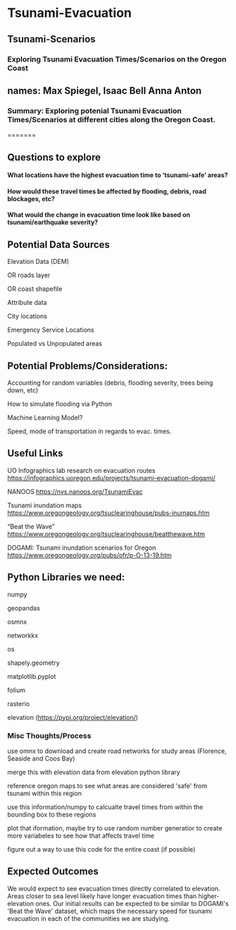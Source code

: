 # Tsunami-Evacuation

## Tsunami-Scenarios

### Exploring Tsunami Evacuation Times/Scenarios on the Oregon Coast
## names: Max Spiegel, Isaac Bell Anna Anton

### Summary: Exploring potenial Tsunami Evacuation Times/Scenarios at different cities along the Oregon Coast.

=======

## Questions to explore
#### What locations have the highest evacuation time to ‘tsunami-safe’ areas?

#### How would these travel times be affected by flooding, debris, road blockages, etc?

#### What would the change in evacuation time look like based on tsunami/earthquake severity?

## Potential Data Sources

Elevation Data (DEM)

OR roads layer

OR coast shapefile

Attribute data

City locations

Emergency Service Locations

Populated vs Unpopulated areas

## Potential Problems/Considerations:

Accounting for random variables 
		(debris, flooding severity, trees being down, etc)

How to simulate flooding via Python

Machine Learning Model?

Speed, mode of transportation in regards to evac. times. 

## Useful Links

UO Infographics lab research on evacuation routes
https://infographics.uoregon.edu/projects/tsunami-evacuation-dogami/

NANOOS
https://nvs.nanoos.org/TsunamiEvac

Tsunami inundation maps
https://www.oregongeology.org/tsuclearinghouse/pubs-inumaps.htm

“Beat the Wave”
https://www.oregongeology.org/tsuclearinghouse/beatthewave.htm

DOGAMI: Tsunami inundation scenarios for Oregon
https://www.oregongeology.org/pubs/ofr/p-O-13-19.htm

## Python Libraries we need:

numpy

geopandas

osmnx

networkkx

os

shapely.geometry

matplotlib.pyplot

folium

rasterio

elevation (https://pypi.org/project/elevation/)
### Misc Thoughts/Process

use omnx to download and create road networks for study areas (Florence, Seaside and Coos Bay)

merge this with elevation data from elevation python library

reference oregon maps to see what areas are considered 'safe' from tsunami within this region

use this information/numpy to calcualte travel times from within the bounding box to these regions

plot that iformation, maybe try to use random number generatior to create more variabeles to see how that affects travel time

figure out a way to use this code for the entire coast (if possible)

## Expected Outcomes

We would expect to see evacuation times directly correlated to elevation. Areas closer to sea level likely have longer evacuation times than higher-elevation ones. Our initial results can be expected to be similar to DOGAMI's 'Beat the Wave' dataset, which maps the necessary speed for tsunami evacuation in each of the communities we are studying.
